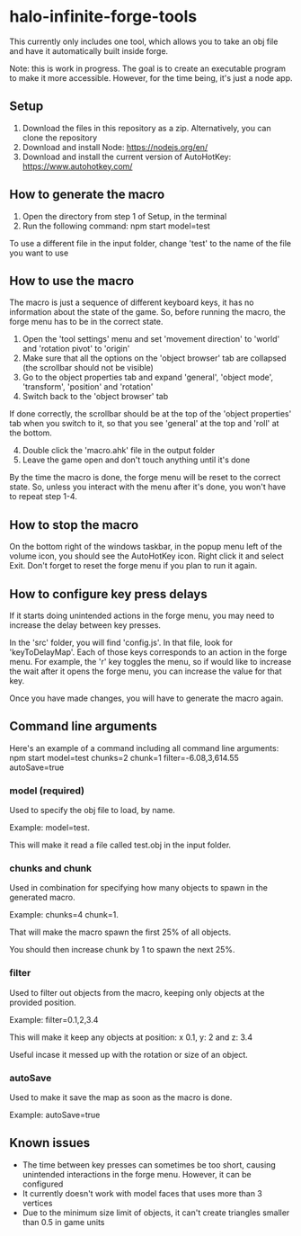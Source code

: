 # halo-infinite-forge-tools

This currently only includes one tool, which allows you to take an obj file and have it automatically built inside forge.

Note: this is work in progress. The goal is to create an executable program to make it more accessible. However, for the time being, it's just a node app.

## Setup
1. Download the files in this repository as a zip. Alternatively, you can clone the repository
2. Download and install Node: https://nodejs.org/en/
3. Download and install the current version of AutoHotKey: https://www.autohotkey.com/

## How to generate the macro
1. Open the directory from step 1 of Setup, in the terminal
2. Run the following command: npm start model=test

To use a different file in the input folder, change 'test' to the name of the file you want to use

## How to use the macro
The macro is just a sequence of different keyboard keys, it has no information about the state of the game. So, before running the macro, the forge menu has to be in the correct state.

1. Open the 'tool settings' menu and set 'movement direction' to 'world' and 'rotation pivot' to 'origin'
2. Make sure that all the options on the 'object browser' tab are collapsed (the scrollbar should not be visible)
3. Go to the object properties tab and expand 'general', 'object mode', 'transform', 'position' and 'rotation'
4. Switch back to the 'object browser' tab

If done correctly, the scrollbar should be at the top of the 'object properties' tab when you switch to it, so that you see 'general' at the top and 'roll' at the bottom.

4. Double click the 'macro.ahk' file in the output folder
5. Leave the game open and don't touch anything until it's done

By the time the macro is done, the forge menu will be reset to the correct state. So, unless you interact with the menu after it's done, you won't have to repeat step 1-4.

## How to stop the macro
On the bottom right of the windows taskbar, in the popup menu left of the volume icon, you should see the AutoHotKey icon. Right click it and select Exit. Don't forget to reset the forge menu if you plan to run it again.

## How to configure key press delays
If it starts doing unintended actions in the forge menu, you may need to increase the delay between key presses.

In the 'src' folder, you will find 'config.js'. In that file, look for 'keyToDelayMap'. Each of those keys corresponds to an action in the forge menu. For example, the 'r' key toggles the menu, so if would like to increase the wait after it opens the forge menu, you can increase the value for that key.

Once you have made changes, you will have to generate the macro again.

## Command line arguments

Here's an example of a command including all command line arguments: npm start model=test chunks=2 chunk=1 filter=-6.08,3,614.55 autoSave=true

### model (required)
Used to specify the obj file to load, by name. 

Example: model=test.

This will make it read a file called test.obj in the input folder.

### chunks and chunk
Used in combination for specifying how many objects to spawn in the generated macro.

Example: chunks=4 chunk=1.

That will make the macro spawn the first 25% of all objects.

You should then increase chunk by 1 to spawn the next 25%.

### filter
Used to filter out objects from the macro, keeping only objects at the provided position.

Example: filter=0.1,2,3.4

This will make it keep any objects at position: x 0.1, y: 2 and z: 3.4

Useful incase it messed up with the rotation or size of an object.

### autoSave
Used to make it save the map as soon as the macro is done.

Example: autoSave=true

## Known issues
* The time between key presses can sometimes be too short, causing unintended interactions in the forge menu. However, it can be configured
* It currently doesn't work with model faces that uses more than 3 vertices
* Due to the minimum size limit of objects, it can't create triangles smaller than 0.5 in game units
